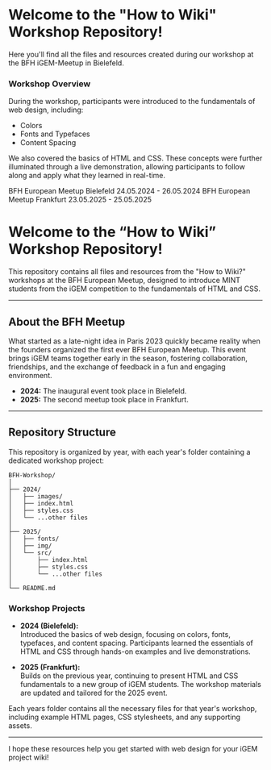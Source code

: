 

# Welcome to the "How to Wiki" Workshop Repository!

Here you'll find all the files and resources created during our workshop at the BFH iGEM-Meetup in Bielefeld.

### Workshop Overview

During the workshop, participants were introduced to the fundamentals of web design, including:
- Colors
- Fonts and Typefaces
- Content Spacing

We also covered the basics of HTML and CSS. These concepts were further illuminated through a live demonstration, allowing participants to follow along and apply what they learned in real-time.

BFH European Meetup Bielefeld 24.05.2024 - 26.05.2024
BFH European Meetup Frankfurt 23.05.2025 - 25.05.2025

# Welcome to the “How to Wiki” Workshop Repository!

This repository contains all files and resources from the "How to Wiki?" workshops at the BFH European Meetup, designed to introduce MINT students from the iGEM competition to the fundamentals of HTML and CSS.

---

## About the BFH Meetup

What started as a late-night idea in Paris 2023 quickly became reality when the founders organized the first ever BFH European Meetup. This event brings iGEM teams together early in the season, fostering collaboration, friendships, and the exchange of feedback in a fun and engaging environment.

- **2024:** The inaugural event took place in Bielefeld.
- **2025:** The second meetup took place in Frankfurt.

---

## Repository Structure

This repository is organized by year, with each year's folder containing a dedicated workshop project:

```
BFH-Workshop/
│
├── 2024/
│   ├── images/
│   ├── index.html
│   ├── styles.css
│   └── ...other files
│
├── 2025/
│   ├── fonts/
│   ├── img/
│   └── src/
│       ├── index.html
│       ├── styles.css
│       └── ...other files
│
└── README.md
```

### Workshop Projects

- **2024 (Bielefeld):**  
  Introduced the basics of web design, focusing on colors, fonts, typefaces, and content spacing. Participants learned the essentials of HTML and CSS through hands-on examples and live demonstrations.

- **2025 (Frankfurt):**  
  Builds on the previous year, continuing to present HTML and CSS fundamentals to a new group of iGEM students. The workshop materials are updated and tailored for the 2025 event.

Each years folder contains all the necessary files for that year's workshop, including example HTML pages, CSS stylesheets, and any supporting assets.

---

I hope these resources help you get started with web design for your iGEM project wiki!
